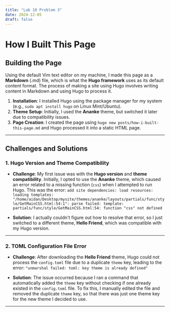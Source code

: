```yaml
---
title: "Lab 10 Problem 3"
date: 2024-12-05
draft: false
---
```


# How I Built This Page

## Building the Page

Using the default Vim text editor on my machine, I made this page as a **Markdown** (.md) file, which is what the **Hugo framework** uses as its default content format. The process of making a site using Hugo involves writing content in Markdown and using Hugo to process it.

1. **Installation**: I installed Hugo using the package manager for my system (e.g., `sudo apt install hugo` on Linux Mint/Ubuntu).
2. **Theme Setup**: Initially, I used the **Ananke** theme, but switched it later due to compatibility issues.
3. **Page Creation**: I created the page using `hugo new posts/how-i-built-this-page.md` and Hugo processed it into a static HTML page.

---

## Challenges and Solutions

### 1. **Hugo Version and Theme Compatibility**

- **Challenge**: My first issue was with the **Hugo version** and **theme compatibility**. Initially, I opted to use the **Ananke** theme, which caused an error related to a missing function (`css`) when I attempted to run Hugo. This was the error: `add site dependencies: load resources: loading templates: "/home/aidan/Desktop/mysite/themes/ananke/layouts/partials/func/style/GetMainCSS.html:54:1": parse failed: template: partials/func/style/GetMainCSS.html:54: function "css" not defined`
  
- **Solution**: I actually couldn't figure out how to resolve that error, so I just switched to a different theme, **Hello Friend**, which was compatible with my Hugo version.

---

### 2. **TOML Configuration File Error**

- **Challenge**: After downloading the **Hello Friend** theme, Hugo could not process the `config.toml` file due to a duplicate `theme` key, leading to the error: `"unmarshal failed: toml: key theme is already defined"`

- **Solution**: The issue occurred because I ran a command that automatically added the `theme` key without checking if one already existed in the `config.toml` file. To fix this, I manually edited the file and removed the duplicate `theme` key, so that there was just one theme key for the new theme I decided to use.

---

